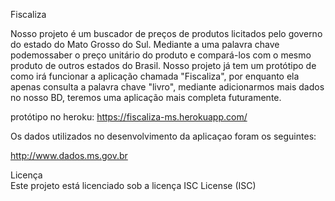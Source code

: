 Fiscaliza


Nosso projeto é um buscador de preços de produtos licitados pelo governo do estado do Mato Grosso do Sul. Mediante a uma palavra chave podemossaber o preço unitário do produto e compará-los com o mesmo produto de outros estados do Brasil. 
Nosso projeto já tem um protótipo de como irá funcionar a aplicação chamada "Fiscaliza", por enquanto ela apenas consulta a palavra chave "livro", mediante adicionarmos mais dados no nosso BD, teremos uma aplicação mais completa futuramente. 

protótipo no heroku: https://fiscaliza-ms.herokuapp.com/


Os dados utilizados no desenvolvimento da aplicaçao foram os seguintes:

http://www.dados.ms.gov.br


Licença <br>
Este projeto está licenciado sob a licença ISC License (ISC)
